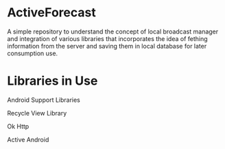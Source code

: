 # ActiveForecast

A simple repository to understand the concept of local broadcast manager and integration of various libraries that incorporates the idea of fething information from the server and saving them in local database for later consumption use.

# Libraries in Use

 Android Support Libraries

 Recycle View Library

 Ok Http

 Active Android
